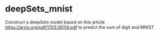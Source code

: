 # deepSets_mnist
Construct a deepSets model based on this article https://arxiv.org/pdf/1703.06114.pdf to predict the sum of digit and MNIST
